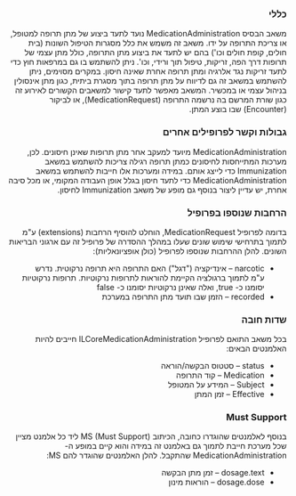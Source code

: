 <div dir="rtl" markdown="1">

### כללי
משאב הבסיס MedicationAdministration נועד לתעד ביצוע של מתן תרופה למטופל, או צריכת התרופה על ידו. משאב זה משמש את כלל מסגרות הטיפול השונות (בית חולים, קופת חולים וכו') בהם יש לתעד את ביצוע מתן התרופה, כולל מתן עצמי של תרופות דרך הפה, זריקות, טיפול תוך ורידי, וכו'. ניתן להשתמש בו גם במרפאות חוץ כדי לתעד זריקות נגד אלרגיה ומתן תרופה אחרת שאינה חיסון. במקרים מסוימים, ניתן להשתמש במשאב זה גם לדיווח על מתן תרופה בתוך מסגרת ביתית, כגון מתן אינסולין בניהול עצמי או במכשיר. המשאב מאפשר לתעד קישור למשאבים הקשורים לאירוע זה כגון שורת המרשם בה נרשמה התרופה (MedicationRequest), או לביקור (Encounter) שבו בוצע המתן.

### גבולות וקשר לפרופילים אחרים 

MedicationAdministration מיועד למעקב אחר מתן תרופות שאינן חיסונים. לכן, מערכות המתייחסות לחיסונים כמתן תרופה רגילה צריכות להשתמש במשאב Immunization כדי לייצג אותם. במידה ומערכות אלו חייבות להשתמש במשאב MedicationAdministration כדי לתעד חיסון בגלל אופן העבודה המקומי, או מכל סיבה אחרת, יש עדיין ליצור בנוסף גם מופע של משאב Immunization לחיסון.

### הרחבות שנוספו בפרופיל 
בדומה לפרופיל MedicationRequest, הוחלט להוסיף הרחבות (extensions) ע"מ לתמוך בתרחישי שימוש שונים שעלו במהלך ההסדרה של פרופיל זה עם ארגוני הבריאות השונים. להלן ההרחבות שנוספו לפרופיל (כולן אופציונאליות):
-	narcotic – אינדיקציה ("דגל") האם התרופה היא תרופה נרקוטית. נדרש ע"מ לתמוך ברגולציה הקיימת להוראות לתרופות נרקוטיות. תרופות נרקוטיות יסומנו כ- true, ואלה שאינן נרקוטיות יסומנו כ- false
-	recorded – הזמן שבו תועד מתן התרופה במערכת

### שדות חובה 
בכל משאב התואם לפרופיל ILCoreMedicationAdministration חייבים להיות האלמנטים הבאים:
-	status – סטטוס הבקשה/הוראה
-	Medication – קוד התרופה
-	Subject – המידע על המטופל 
-	Effective – זמן המתן 


### Must Support

בנוסף לאלמנטים שהוגדרו כחובה, הכיתוב MS (Must Support) ליד כל אלמנט מציין שכל מערכת חייבת לתמוך גם באלמנט זה במידה והוא קיים במופע ה-MedicationAdministration שהתקבל. להלן האלמנטים שהוגדר להם MS:
-	dosage.text – זמן מתן הבקשה
-	dosage.dose – הוראות מינון 



</div>